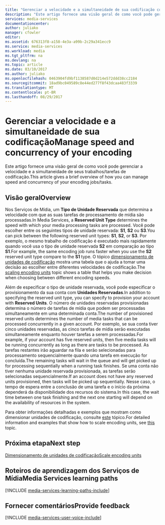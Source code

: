 ```yaml
---
title: "Gerenciar a velocidade e a simultaneidade de sua codificação com os Serviços de Mídia do Azure | Microsoft Docs"
description: "Este artigo fornece uma visão geral de como você pode gerenciar a velocidade e a simultaneidade de seus trabalhos/tarefas de codificação com os Serviços de Mídia do Azure."
services: media-services
documentationcenter: 
author: juliako
manager: cfowler
editor: 
ms.assetid: 676313f8-a158-4e3a-a99b-2c29a341ecc9
ms.service: media-services
ms.workload: media
ms.tgt_pltfrm: na
ms.devlang: na
ms.topic: article
ms.date: 03/10/2017
ms.author: juliako
ms.openlocfilehash: 0463904fd9bf1138587d0d214e572ddd38cc2184
ms.sourcegitcommit: 18ad9bc049589c8e44ed277f8f43dcaa483f3339
ms.translationtype: MT
ms.contentlocale: pt-BR
ms.lasthandoff: 08/29/2017
---
```

#  <a name="manage-speed-and-concurrency-of-your-encoding"></a><span data-ttu-id="8cd2e-103">Gerenciar a velocidade e a simultaneidade de sua codificação</span><span class="sxs-lookup"><span data-stu-id="8cd2e-103">Manage speed and concurrency of your encoding</span></span>

<span data-ttu-id="8cd2e-104">Este artigo fornece uma visão geral de como você pode gerenciar a velocidade e a simultaneidade de seus trabalhos/tarefas de codificação.</span><span class="sxs-lookup"><span data-stu-id="8cd2e-104">This article gives a brief overview of how you can manage speed and concurrency of your encoding jobs/tasks.</span></span>

## <a name="overview"></a><span data-ttu-id="8cd2e-105">Visão geral</span><span class="sxs-lookup"><span data-stu-id="8cd2e-105">Overview</span></span>

<span data-ttu-id="8cd2e-106">Nos Serviços de Mídia, um **Tipo de Unidade Reservada** que determina a velocidade com que as suas tarefas de processamento de mídia são processadas.</span><span class="sxs-lookup"><span data-stu-id="8cd2e-106">In Media Services, a **Reserved Unit Type** determines the speed with which your media processing tasks are processed.</span></span> <span data-ttu-id="8cd2e-107">Você pode escolher entre os seguintes tipos de unidade reservada: **S1**, **S2** ou **S3**.</span><span class="sxs-lookup"><span data-stu-id="8cd2e-107">You can pick between the following reserved unit types: **S1**, **S2**, or **S3**.</span></span> <span data-ttu-id="8cd2e-108">Por exemplo, o mesmo trabalho de codificação é executado mais rapidamente quando você usa o tipo de unidade reservada **S2** em comparação ao tipo **S1**.</span><span class="sxs-lookup"><span data-stu-id="8cd2e-108">For example, the same encoding job runs faster when you use the **S2** reserved unit type compare to the **S1** type.</span></span> <span data-ttu-id="8cd2e-109">O tópico [dimensionamento de unidades de codificação](media-services-scale-media-processing-overview.md) mostra uma tabela que o ajuda a tomar uma decisão ao escolher entre diferentes velocidades de codificação.</span><span class="sxs-lookup"><span data-stu-id="8cd2e-109">The [scaling encoding units](media-services-scale-media-processing-overview.md) topic shows a table that helps you make decision when choosing between different encoding speeds.</span></span>

<span data-ttu-id="8cd2e-110">Além de especificar o tipo de unidade reservada, você pode especificar o provisionamento da sua conta com **Unidades Reservadas**.</span><span class="sxs-lookup"><span data-stu-id="8cd2e-110">In addition to specifying the reserved unit type, you can specify to provision your account with **Reserved Units**.</span></span> <span data-ttu-id="8cd2e-111">O número de unidades reservadas provisionadas determina o número de tarefas de mídia que podem ser processadas simultaneamente em uma determinada conta.</span><span class="sxs-lookup"><span data-stu-id="8cd2e-111">The number of provisioned reserved units determines the number of media tasks that can be processed concurrently in a given account.</span></span> <span data-ttu-id="8cd2e-112">Por exemplo, se sua conta tiver cinco unidades reservadas, as cinco tarefas de mídia serão executadas simultaneamente enquanto houver tarefas a serem processadas.</span><span class="sxs-lookup"><span data-stu-id="8cd2e-112">For example, if your account has five reserved units, then five media tasks will be running concurrently as long as there are tasks to be processed.</span></span> <span data-ttu-id="8cd2e-113">As tarefas restantes irão aguardar na fila e serão selecionadas para processamento sequencialmente quando uma tarefa em execução for concluída.</span><span class="sxs-lookup"><span data-stu-id="8cd2e-113">The remaining tasks will wait in the queue and will get picked up for processing sequentially when a running task finishes.</span></span> <span data-ttu-id="8cd2e-114">Se uma conta não tiver nenhuma unidade reservada provisionada, as tarefas serão selecionadas sequencialmente.</span><span class="sxs-lookup"><span data-stu-id="8cd2e-114">If an account does not have any reserved units provisioned, then tasks will be picked up sequentially.</span></span> <span data-ttu-id="8cd2e-115">Nesse caso, o tempo de espera entre a conclusão de uma tarefa e o início da próxima dependerá da disponibilidade dos recursos do sistema.</span><span class="sxs-lookup"><span data-stu-id="8cd2e-115">In this case, the wait time between one task finishing and the next one starting will depend on the availability of resources in the system.</span></span>

<span data-ttu-id="8cd2e-116">Para obter informações detalhadas e exemplos que mostram como dimensionar unidades de codificação, consulte [este](media-services-scale-media-processing-overview.md) tópico.</span><span class="sxs-lookup"><span data-stu-id="8cd2e-116">For detailed information and examples that show how to scale encoding units, see [this](media-services-scale-media-processing-overview.md) topic.</span></span>

## <a name="next-step"></a><span data-ttu-id="8cd2e-117">Próxima etapa</span><span class="sxs-lookup"><span data-stu-id="8cd2e-117">Next step</span></span>

[<span data-ttu-id="8cd2e-118">Dimensionamento de unidades de codificação</span><span class="sxs-lookup"><span data-stu-id="8cd2e-118">Scale encoding units</span></span>](media-services-scale-media-processing-overview.md)

## <a name="media-services-learning-paths"></a><span data-ttu-id="8cd2e-119">Roteiros de aprendizagem dos Serviços de Mídia</span><span class="sxs-lookup"><span data-stu-id="8cd2e-119">Media Services learning paths</span></span>
[!INCLUDE [media-services-learning-paths-include](../../includes/media-services-learning-paths-include.md)]

## <a name="provide-feedback"></a><span data-ttu-id="8cd2e-120">Fornecer comentários</span><span class="sxs-lookup"><span data-stu-id="8cd2e-120">Provide feedback</span></span>
[!INCLUDE [media-services-user-voice-include](../../includes/media-services-user-voice-include.md)]


